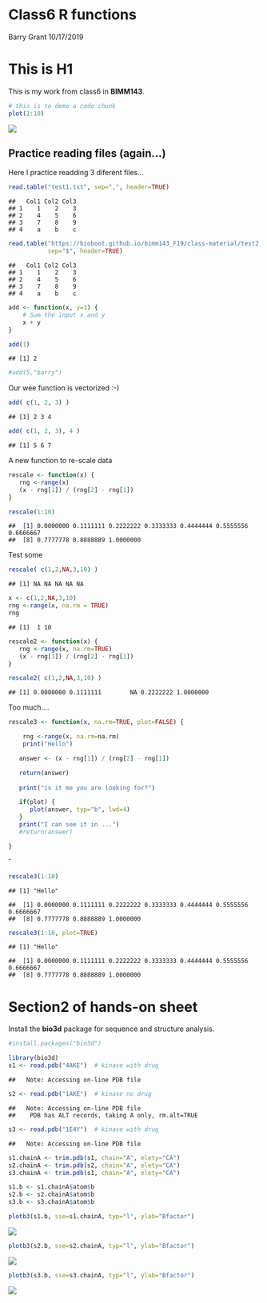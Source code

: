 Class6 R functions
================
Barry Grant
10/17/2019

# This is H1

This is my work from class6 in **BIMM143**.

``` r
# this is to demo a code chunk
plot(1:10)
```

![](class06_files/figure-gfm/unnamed-chunk-1-1.png)<!-- -->

## Practice reading files (again…)

Here I practice readding 3 diferent files…

``` r
read.table("test1.txt", sep=",", header=TRUE)
```

    ##   Col1 Col2 Col3
    ## 1    1    2    3
    ## 2    4    5    6
    ## 3    7    8    9
    ## 4    a    b    c

``` r
read.table("https://bioboot.github.io/bimm143_F19/class-material/test2.txt",
           sep="$", header=TRUE)
```

    ##   Col1 Col2 Col3
    ## 1    1    2    3
    ## 2    4    5    6
    ## 3    7    8    9
    ## 4    a    b    c

``` r
add <- function(x, y=1) {  
    # Sum the input x and y
    x + y
}
```

``` r
add(1)
```

    ## [1] 2

``` r
#add(5,"barry")
```

Our wee function is vectorized :-)

``` r
add( c(1, 2, 3) )
```

    ## [1] 2 3 4

``` r
add( c(1, 2, 3), 4 )
```

    ## [1] 5 6 7

A new function to re-scale data

``` r
rescale <- function(x) {
   rng <-range(x)
   (x - rng[1]) / (rng[2] - rng[1])
}
```

``` r
rescale(1:10)
```

    ##  [1] 0.0000000 0.1111111 0.2222222 0.3333333 0.4444444 0.5555556 0.6666667
    ##  [8] 0.7777778 0.8888889 1.0000000

Test some

``` r
rescale( c(1,2,NA,3,10) )
```

    ## [1] NA NA NA NA NA

``` r
x <- c(1,2,NA,3,10)
rng <-range(x, na.rm = TRUE)
rng
```

    ## [1]  1 10

``` r
rescale2 <- function(x) {
   rng <-range(x, na.rm=TRUE)
   (x - rng[1]) / (rng[2] - rng[1])
}
```

``` r
rescale2( c(1,2,NA,3,10) )
```

    ## [1] 0.0000000 0.1111111        NA 0.2222222 1.0000000

Too much….

``` r
rescale3 <- function(x, na.rm=TRUE, plot=FALSE) {

    rng <-range(x, na.rm=na.rm)
    print("Hello")

   answer <- (x - rng[1]) / (rng[2] - rng[1])

   return(answer)
   
   print("is it me you are looking for?")

   if(plot) { 
      plot(answer, typ="b", lwd=4) 
   }
   print("I can see it in ...")
   #return(answer)

}
```

ˆ

``` r
rescale3(1:10)
```

    ## [1] "Hello"

    ##  [1] 0.0000000 0.1111111 0.2222222 0.3333333 0.4444444 0.5555556 0.6666667
    ##  [8] 0.7777778 0.8888889 1.0000000

``` r
rescale3(1:10, plot=TRUE)
```

    ## [1] "Hello"

    ##  [1] 0.0000000 0.1111111 0.2222222 0.3333333 0.4444444 0.5555556 0.6666667
    ##  [8] 0.7777778 0.8888889 1.0000000

# Section2 of hands-on sheet

Install the **bio3d** package for sequence and structure analysis.

``` r
#install.packages("bio3d")
```

``` r
library(bio3d)
s1 <- read.pdb("4AKE")  # kinase with drug
```

    ##   Note: Accessing on-line PDB file

``` r
s2 <- read.pdb("1AKE")  # kinase no drug
```

    ##   Note: Accessing on-line PDB file
    ##    PDB has ALT records, taking A only, rm.alt=TRUE

``` r
s3 <- read.pdb("1E4Y")  # kinase with drug
```

    ##   Note: Accessing on-line PDB file

``` r
s1.chainA <- trim.pdb(s1, chain="A", elety="CA")
s2.chainA <- trim.pdb(s2, chain="A", elety="CA")
s3.chainA <- trim.pdb(s1, chain="A", elety="CA")

s1.b <- s1.chainA$atom$b
s2.b <- s2.chainA$atom$b
s3.b <- s3.chainA$atom$b

plotb3(s1.b, sse=s1.chainA, typ="l", ylab="Bfactor")
```

![](class06_files/figure-gfm/unnamed-chunk-17-1.png)<!-- -->

``` r
plotb3(s2.b, sse=s2.chainA, typ="l", ylab="Bfactor")
```

![](class06_files/figure-gfm/unnamed-chunk-17-2.png)<!-- -->

``` r
plotb3(s3.b, sse=s3.chainA, typ="l", ylab="Bfactor")
```

![](class06_files/figure-gfm/unnamed-chunk-17-3.png)<!-- -->

